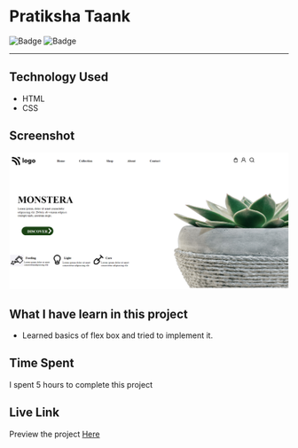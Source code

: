 # Pratiksha Taank
![Badge](https://img.shields.io/badge/Responsive-No-red)
![Badge](https://img.shields.io/badge/Live-Yes-brightgreen)
***
## Technology Used
- HTML
- CSS
## Screenshot
![Project 5](./photos/p6.png)
## What I have learn in this project
- Learned basics of flex box and tried to implement it.
## Time Spent
I spent 5 hours to complete this project
## Live Link
Preview the project [Here]()
